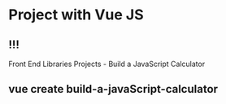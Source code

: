 # Project with Vue JS
## !!!
Front End Libraries Projects - Build a JavaScript Calculator
## vue create build-a-javaScript-calculator

